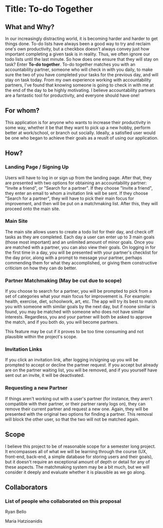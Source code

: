 # Title: To-do Together

## What and Why?

In our increasingly distracting world, it is becoming harder and harder to get things done. To-do lists have always been a good way to try and reclaim one's own productivity, but a checkbox doesn't always convey just how important completing a given task is in reality. Thus, we often ignore our todo lists until the last minute. So how does one ensure that they will stay on task? Enter **To-do together**. To-do together matches you with an accountability partner, someone who will check in with you daily, to make sure the two of you have completed your tasks for the previous day, and will stay on task today. From my own experience working with accountability partners, I've found that knowing someone is going to check in with me at the end of the day to be highly motivating. I believe accountability partners are a fantastic tool for productivity, and everyone should have one!

## For whom?

This application is for anyone who wants to increase their productivity in some way, whether it be that they want to pick up a new hobby, perform better at work/school, or branch out socially. Ideally, a satisfied user would be one who began to achieve their goals as a reuslt of using our application.

## How?

### Landing Page / Signing Up

Users will have to log in or sign up from the landing page. After that, they are presented with two options for obtaining an accountability partner: "Invite a friend", or "Search for a partner". If they choose "Invite a friend", they enter an email to whom a invitation link will be sent. If they choose "Search for a partner", they will have to pick their main focus for improvement, and then will be put on a matchmaking list. After this, they will proceed onto the main site.

### Main Site

The main site allows users to create a todo list for their day, and check off tasks as they are completed. Each day a user can enter up to 3 main goals (those most important) and an unlimited amount of minor goals. Once you are matched with a partner, you can also view their goals. On logging in for the first time in a day, you will be presented with your partner's checklist for the day prior, along with a prompt to message your partner, perhaps commending them for what they accomplished, or giving them constructive criticism on how they can do better. 

### Partner Matchmaking (May be cut due to scope)

If you choose to search for a partner, you will be prompted to pick from a set of categories what your main focus for improvement is. For example: health, exercise, diet, schoolwork, art, etc. The app will try its best to match you with someone with similar goals by the next day, but if noone similar is found, you may be matched with someone who does not have similar interests. Regardless, you and your partner will both be asked to approve the match, and if you both do, you will become partners.

This feature may be cut if it proves to be too time consuming and not plausible within the project's scope.

### Invitation Links

If you click an invitation link, after logging in/signing up you will be prompted to accept or decline the partner request. If you accept but already are on the partner waiting list, you will be removed, and if you yourself have sent out an invite, it will be deactivated. 

### Requesting a new Partner

If things aren't working out with a user's partner (for instance, they aren't compatible with their partner, or their partner rarely logs on), they can remove their current partner and request a new one. Again, they will be presented with the original two options for finding a partner. This removal will block the other user, so that the two will not be matched again.


## Scope

I believe this project to be of reasonable scope for a semester long project. It encompasses all of what we will be learning through the course (UX, front-end, back-end, a simple database for storing users and their goals), but it doesn't require an exceptional amount of depth or detail for any of these aspects. The matchmaking system may be a bit much, but we will consider it deeply and evaluate whether it is plausible as we go along.

## Collaborators

### List of people who collaborated on this proposal

Ryan Bello

Maria Hatzioanidis
